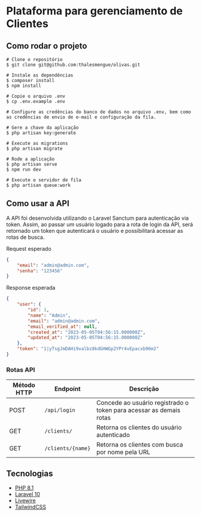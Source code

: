 # Plataforma para gerenciamento de Clientes

## Como rodar o projeto

```
# Clone o repositório
$ git clone git@github.com:thalesmengue/olivas.git

# Instale as dependências
$ composer install
$ npm install

# Copie o arquivo .env
$ cp .env.example .env

# Configure as credências do banco de dados no arquivo .env, bem como
as credências de envio de e-mail e configuração da fila.

# Gere a chave da aplicação
$ php artisan key:generate

# Execute as migrations
$ php artisan migrate

# Rode a aplicação
$ php artisan serve
$ npm run dev

# Execute o servidor de fila
$ php artisan queue:work
```

## Como usar a API

A API foi desenvolvida utilizando o Laravel Sanctum para autenticação via token. Assim, ao passar um usuário logado
para a rota de login da API, será retornado um token que autenticará o usuário e possibilitará acessar as rotas de busca.

Request esperado
```json
{
    "email": "admin@admin.com",
    "senha": "123456"
}
```

Response esperada
```json
{
    "user": {
        "id": 1,
        "name": "Admin",
        "email": "admin@admin.com",
        "email_verified_at": null,
        "created_at": "2023-05-05T04:56:15.000000Z",
        "updated_at": "2023-05-05T04:56:15.000000Z"
    },
    "token": "1|yTsgJmDAHi9valbz8kdGHWGp2YPr4vEpacxb96m2"
}
```

### Rotas API

| Método HTTP | Endpoint          | Descrição                                                          |
|-------------|-------------------|--------------------------------------------------------------------|
| POST        | `/api/login`      | Concede ao usuário registrado o token para acessar as demais rotas |
| GET         | `/clients/`       | Retorna os clientes do usuário autenticado                         |
| GET         | `/clients/{name}` | Retorna os clientes com busca por nome pela URL                    |

## Tecnologias
- [PHP 8.1](https://www.php.net/)
- [Laravel 10](https://laravel.com/)
- [Livewire](https://laravel-livewire.com/)
- [TailwindCSS](https://tailwindcss.com/)
